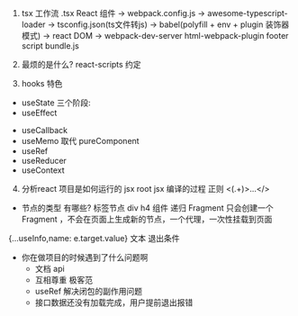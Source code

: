 1. tsx 工作流
.tsx React 组件 -> webpack.config.js -> awesome-typescript-loader ->
tsconfig.json(ts文件转js) -> babel(polyfill + env + plugin 装饰器模式) -> react DOM -> webpack-dev-server html-webpack-plugin footer script bundle.js

2. 最烦的是什么? react-scripts
约定 

3. hooks 特色
  - useState
  三个阶段: 
  - useEffect
  <!--  -->
  - useCallback
  - useMemo 取代 pureComponent
  - useRef 
  - useReducer 
  - useContext 

4. 分析react 项目是如何运行的
jsx
root
jsx 编译的过程
正则 <(.+)>...</>
- 节点的类型
  有哪些? 标签节点 div h4 
  组件 递归
  Fragment 只会创建一个 Fragment ，不会在页面上生成新的节点，一个代理，一次性挂载到页面
<!-- 相同的放上来，其他的覆盖 -->
  {...useInfo,name: e.target.value}
  文本 退出条件

- 你在做项目的时候遇到了什么问题啊
  - 文档 api
  - 互相尊重 极客范
  - useRef 解决闭包的副作用问题
  - 接口数据还没有加载完成，用户提前退出报错
